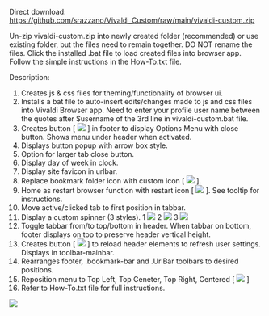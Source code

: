 Direct download: https://github.com/srazzano/Vivaldi_Custom/raw/main/vivaldi-custom.zip

Un-zip vivaldi-custom.zip into newly created folder (recommended) or use existing folder, but the files need to remain together. DO NOT rename the files. Click the installed .bat file to load created files into browser app. Follow the simple instructions in the How-To.txt file.

Description:
1. Creates js & css files for theming/functionality of browser ui.
2. Installs a bat file to auto-insert edits/changes made to js and css files into Vivaldi Browser app. Need to enter your profile user name between the quotes after $username of the 3rd line in vivaldi-custom.bat file.
3. Creates button [ <img src="https://github.com/srazzano/Images/blob/master/options.png"/> ] in footer to display Options Menu with close button. Shows menu under header when activated.
4. Displays button popup with arrow box style.
5. Option for larger tab close button.
6. Display day of week in clock.
7. Display site favicon in urlbar.
8. Replace bookmark folder icon with custom icon [ <img src="https://github.com/srazzano/Images/blob/master/folderIcon.png"/> ].
9. Home as restart browser function with restart icon [ <img src="https://github.com/srazzano/Images/blob/master/restartIcon.png"/> ]. See tooltip for instructions.
10. Move active/clicked tab to first position in tabbar.
11. Display a custom spinner (3 styles). 1 <img src="https://github.com/srazzano/Images/blob/master/spinner1.png"/> 2 <img src="https://github.com/srazzano/Images/blob/master/spinner2.gif"/> 3 <img src="https://github.com/srazzano/Images/blob/master/spinner3.gif"/>
12. Toggle tabbar from/to top/bottom in header. When tabbar on bottom, footer displays on top to preserve header vertical height.
13. Creates button [ <img src="https://github.com/srazzano/Images/blob/master/reloadHeader.png"/> ] to reload header elements to refresh user settings. Displays in toolbar-mainbar.
14. Rearranges footer, .bookmark-bar and .UrlBar toolbars to desired positions.
15. Reposition menu to Top Left, Top Ceneter, Top Right, Centered [ <img src="https://github.com/srazzano/Images/blob/master/position.png"/> ]
16. Refer to How-To.txt file for full instructions.

<img src="https://github.com/srazzano/Images/blob/master/optionsMenu.png"/>
